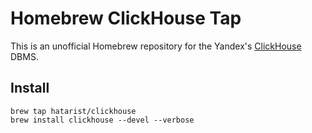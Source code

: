 # Homebrew ClickHouse Tap

This is an unofficial Homebrew repository for the Yandex's [ClickHouse](https://clickhouse.yandex/) DBMS.

## Install

```
brew tap hatarist/clickhouse
brew install clickhouse --devel --verbose
```
